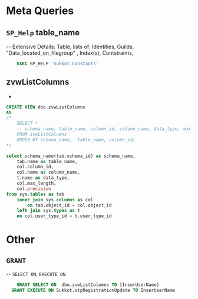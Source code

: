 # Meta Queries

## `SP_Help` table_name
-- Extensive Details: Table, lists of: Identities, Guilds, "Data_located_on_filegroup" , Index(s), Contstraints, 
```sql
	EXEC SP_HELP 'Sukkot.Constants' 
```

## zvwListColumns
- 
```sql
CREATE VIEW dbo.zvwListColumns
AS
/*
	SELECT * 
	-- schema_name, table_name, column_id, column_name, data_type, max_length ,precision
	FROM zvwListColumns
	ORDER BY schema_name,  table_name, column_id;
*/

select schema_name(tab.schema_id) as schema_name,
    tab.name as table_name, 
    col.column_id,
    col.name as column_name, 
    t.name as data_type,    
    col.max_length,
    col.precision
from sys.tables as tab
    inner join sys.columns as col
        on tab.object_id = col.object_id
    left join sys.types as t
    on col.user_type_id = t.user_type_id
```


# Other

## `GRANT`
-- `SELECT ON`, `EXECUTE ON`
```sql
	GRANT SELECT ON  dbo.zvwListColumns TO [InserUserName]
  GRANT EXECUTE ON Sukkot.stpRegistrationUpdate TO InserUserName
```

```
